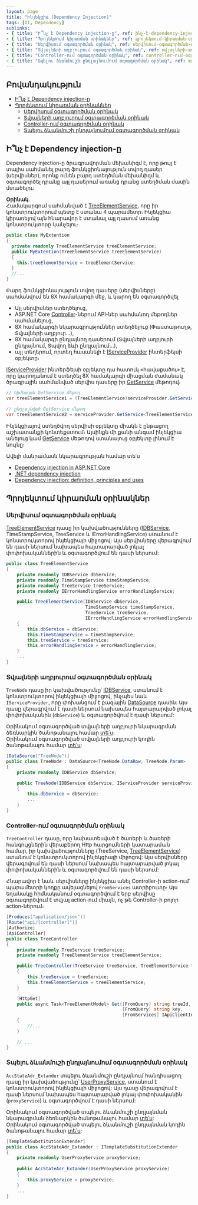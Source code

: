 ```yaml
---
layout: page
title: "Ինյեկցիա (Dependency Injection)" 
tags: [DI, Dependency]
sublinks:
- { title: "Ի՞նչ է Dependency injection-ը", ref: ինչ-է-dependency-injection-ը }
- { title: "Պրոյեկտում կիրառման օրինակներ", ref: պրոյեկտում-կիրառման-օրինակներ }
- { title: "Սերվիսում օգտագործման օրինակ", ref: սերվիսում-օգտագործման-օրինակ }
- { title: "Տվյալների աղբյուրում օգտագործման օրինակ", ref: տվյալների-աղբյուրում-օգտագործման-օրինակ }
- { title: "Controller-ում օգտագործման օրինակ", ref: controller-ում-օգտագործման-օրինակ }
- { title: "Տպելու ձևանմուշի ընդլայնումում օգտագործման օրինակ", ref: տպելու-ձևանմուշի-ընդլայնումում-օգտագործման-օրինակ }
---
```


## Բովանդակություն

- [Ի՞նչ է Dependency injection-ը](#ի՞նչ-է-dependency-injection-ը)
- [Պրոյեկտում կիրառման օրինակներ](#պրոյեկտում-կիրառման-օրինակներ)
  - [Սերվիսում օգտագործման օրինակ](#սերվիսում-օգտագործման-օրինակ)
  - [Տվյալների աղբյուրում օգտագործման օրինակ](#տվյալների-աղբյուրում-օգտագործման-օրինակ)
  - [Controller-ում օգտագործման օրինակ](#controller-ում-օգտագործման-օրինակ)
  - [Տպելու ձևանմուշի ընդլայնումում օգտագործման օրինակ](#տպելու-ձևանմուշի-ընդլայնումում-օգտագործման-օրինակ)

## Ի՞նչ է Dependency injection-ը

Dependency injection-ը ծրագրավորման մեխանիզմ է, որը թույլ է տալիս սահմանել բարդ ֆունկցիոնալություն տվող դասեր (սերվիսներ), որոնք ունեն բարդ ստեղծման մեխանիզմ և օգտագործել դրանք այլ դասերում առանց դրանց ստեղծման մասին մտածելու։ 

**Օրինակ**.  
Համակարգում սահմանված է [TreeElementService](../server_api/services/TreeElementsService.md), որը իր կոնստրուկտորում պետք է ստանա 4 պարամետր։
Ինյեկցիա կիրառելով այն հնարավոր է ստանալ այլ դասում առանց կոնստրուկտորը կանչելու։

```c#
public class MyExtention
{
  private readonly TreeElementService treeElementService;
  public MyExtention(TreeElementService treeElementService)
  {
    this.treeElementService = treeElementService;
  }
  //...
}
```

Բարդ ֆունկցիոնալություն տվող դասերը (սերվիսները) սահմանվում են 8X համակարգի մեջ, և կարող են օգտագործվել
- Այլ սերվիսներ ստեղծելուց,
- ASP.NET Core [Controller](https://learn.microsoft.com/en-us/aspnet/core/web-api/?view=aspnetcore-8.0)-ներում API-ներ սահմանող մեթոդներ սահմանելուց,
- 8X համակարգի նկարագրություններ ստեղծելուց (Փաստաթուղթ, Տվյալների աղբյուր...),
- 8X համակարգի ընդլայնող դասերում (Տվյալների աղբյուրի ընդլայնում, Տպվող ձևի ընդլայնում...),
- այլ տեղերում, որտեղ հասանելի է [IServiceProvider](https://learn.microsoft.com/en-us/dotnet/api/system.iserviceprovider) ինտերֆեյսի օբյեկտը։

[IServiceProvider](https://learn.microsoft.com/en-us/dotnet/api/system.iserviceprovider) ինտերֆեյսի օբյեկտը դա հատուկ «հավաքածու» է, որը կարողանում է ստեղծել 8X համակարգի միացման ժամանակ ծրագրային սահմանված սերվիս դասերը իր [GetService](https://learn.microsoft.com/en-us/dotnet/api/system.iserviceprovider.getservice) մեթոդով։

```c#
// հիմնական GetService մեթոդ
var treeElementService1 = (TreeElementService)serviceProvider.GetService(typeof(TreeElementService));

// ընդլայնված GetService մեթոդ
var treeElementService2 = serviceProvider.GetService<TreeElementService>();
```

Ինյեկցիայով ստեղծվող սերվիսի օբյեկտը միակն է ընթացող աշխատանքի կոնտեքստում։ 
Այսինքն մի քանի անգամ ինյեկցիա անելուց կամ [GetService](https://learn.microsoft.com/en-us/dotnet/api/system.iserviceprovider.getservice) մեթոդով ստանալուց օբյեկտը լինում է նույնը։

Ավելի մանրամասն նկարագրության համար տե՛ս
- [Dependency injection in ASP.NET Core](https://learn.microsoft.com/en-us/aspnet/core/fundamentals/dependency-injection)
- [.NET dependency injection](https://learn.microsoft.com/en-us/dotnet/core/extensions/dependency-injection)
- [Dependency injection: definition, principles and uses](https://www.growin.com/what-is-dependency-injection)


## Պրոյեկտում կիրառման օրինակներ

### Սերվիսում օգտագործման օրինակ

[TreeElementService](../server_api/services/TreeElementsService.md) դասը իր կախվածությունները ([IDBService](../server_api/services/DBService.md), TimeStampService, TreeService և IErrorHandlingService) ստանում է կոնստրուկտորով ինյեկցիայի միջոցով: 
Այս սերվիսները վերագրվում են դասի ներսում նախապես հայտարարված լոկալ փոփոխականներին և օգտագործվում են դասի ներսում: 

```c#
public class TreeElementService
{
    private readonly IDBService dbService;
    private readonly TimeStampService timeStampService;
    private readonly TreeService treeService;
    private readonly IErrorHandlingService errorHandlingService;

    public TreeElementService(IDBService dbService,
                              TimeStampService timeStampService,
                              TreeService treeService,
                              IErrorHandlingService errorHandlingService)
    {
        this.dbService = dbService;
        this.timeStampService = timeStampService;
        this.treeService = treeService;
        this.errorHandlingService = errorHandlingService;
    }
    ...
}
```

### Տվյալների աղբյուրում օգտագործման օրինակ

`TreeNode` դասը իր կախվածությունը՝ [IDBService](../server_api/services/DBService.md), ստանում է կոնստրուկտորով ինյեկցիայի միջոցով, ինչպես նաև `IServiceProvider`, որը փոխանցում է բազային [DataSource](../server_api/definitions/ds.md) դասին: 
Այս դասը վերագրվում է դասի ներսում նախապես հայտարարված լոկալ փոփոխականին (`dbService`) և օգտագործվում է դասի ներսում: 

Օրինակում օգտագործված տվյալների աղբյուրի նկարագրման ձեռնարկին ծանոթանալու համար [տե՛ս](../server_api/definitions/ds_guide.md):  
Օրինակում օգտագործված տվյալների աղբյուրի կոդին ծանոթանալու համար [տե՛ս](../server_api/examples/ds/sql_based_code.cs):

```c#
[DataSource("TreeNode")]
public class TreeNode : DataSource<TreeNode.DataRow, TreeNode.Param>
{
    private readonly IDBService dbService;

    public TreeNode(IDBService dbService, IServiceProvider serviceProvider) : base(serviceProvider)
    {
        this.dbService = dbService;
        ...
    }
}
```

### Controller-ում օգտագործման օրինակ

`TreeController` դասը, որը նախատեսված է ծառերի և ծառերի հանգույցներին վերաբերող Http հարցումների կատարաման համար, իր կախվածությունները (TreeService, [TreeElementService](../server_api/services/TreeElementsService.md)) ստանում է կոնստրուկտորով ինյեկցիայի միջոցով: 
Այս սերվիսները վերագրվում են դասի ներսում նախապես հայտարարված լոկալ փոփոխականներին և օգտագործվում են դասի ներսում: 

Հնարավոր է նաև սերվիսները ինյեկցիա անել Controller-ի action-ում՝ պարամետրի կողքը ավելացնելով `FromServices` ատրիբուտը։
Այս եղանակը հիմնականում օգտագործվում է երբ սերվիսը օգտագործվում է տվյալ action-ում միայն, ոչ թե Controller-ի բոլոր action-ներում։

```c#
[Produces("application/json")]
[Route("api/[controller]")]
[Authorize]
[ApiController]
public class TreeController
{
    private readonly TreeService treeService;
    private readonly TreeElementService treeElementService;

    public TreeController(TreeService treeService, TreeElementService treeElementService)
    {
        this.treeService = treeService;
        this.treeElementService = treeElementService;
    }

    [HttpGet]
    public async Task<TreeElementModel> Get([FromQuery] string treeId,
                                            [FromQuery] string key,
                                            [FromServices] IApiClientInfoService apiClientInfoService)
    {
        //...
    }

    // ...
}
```

### Տպելու ձևանմուշի ընդլայնումում օգտագործման օրինակ

`AccStateAdr_Extander` տպելու ձևանմուշի ընդլայնում հանդիսացող դասը իր կախվածությունը՝ [UserProxyService](../extensions/user_proxy_service.md), ստանում է կոնստրուկտորով ինյեկցիայի միջոցով:
Այս դասը վերագրվում է դասի ներսում նախապես հայտարարված լոկալ փոփոխականին (`proxyService`) և օգտագործվում է դասի ներսում: 

Օրինակում օգտագործված տպելու ձևանմուշի ընդլայնման նկարագրման ձեռնարկին ծանոթանալու համար [տե՛ս](../extensions/definitions/template_substitution_guide.md):  
Օրինակում օգտագործված տպելու ձևանմուշի ընդլայնման կոդին ծանոթանալու համար [տե՛ս](../extensions/examples/template_substitution_AccState.md):

```c#
[TemplateSubstitutionExtender]
public class AccStateAdr_Extander : ITemplateSubstitutionExtender
{
    private readonly UserProxyService proxyService;
     
    public AccStateAdr_Extander(UserProxyService proxyService)
    {
        this.proxyService = proxyService;
    }
    ...
}
```
